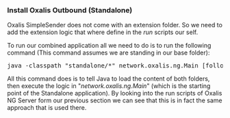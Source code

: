 ### Install Oxalis Outbound (Standalone)

Oxalis SimpleSender does not come with an extension folder. So we need to add the extension logic that where define in the _run_ scripts our self.

To run our combined application all we need to do is to run the following command (This command assumes we are standing in our base folder):
<pre>
java -classpath "standalone/*" network.oxalis.ng.Main [followed by the argument like -f c:\some-invoice.xml]
</pre>

All this command does is to tell Java to load the content of both folders, then execute the logic in "_network.oxalis.ng.Main_" (which is the starting point of the Standalone application).
By looking into the run scripts of Oxalis NG Server form our previous section we can see that this is in fact the same approach that is used there.
